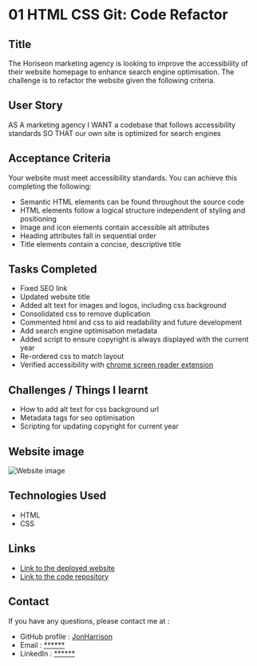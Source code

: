 # 01 HTML CSS Git: Code Refactor

## Title

The Horiseon marketing agency is looking to improve the accessibility of their website homepage to enhance search engine optimisation. The challenge is to refactor the website given the following criteria.

## User Story

AS A marketing agency
I WANT a codebase that follows accessibility standards
SO THAT our own site is optimized for search engines

## Acceptance Criteria

Your website must meet accessibility standards. You can achieve this completing the following:

* Semantic HTML elements can be found throughout the source code
* HTML elements follow a logical structure independent of styling and positioning
* Image and icon elements contain accessible alt attributes
* Heading attributes fall in sequential order
* Title elements contain a concise, descriptive title

## Tasks Completed

* Fixed SEO link
* Updated website title
* Added alt text for images and logos, including css background
* Consolidated css to remove duplication
* Commented html and css to aid readability and future development
* Add search engine optimisation metadata
* Added script to ensure copyright is always displayed with the current year
* Re-ordered css to match layout
* Verified accessibility with [chrome screen reader extension](https://chrome.google.com/webstore/detail/screen-reader)

## Challenges / Things I learnt

* How to add alt text for css background url
* Metadata tags for seo optimisation
* Scripting for updating copyright for current year

## Website image

![Website image](https://user-images.githubusercontent.com/1043077/197360168-7bc14f2f-dca4-4775-95b1-5f21f0708627.png)

## Technologies Used

- HTML
- CSS

## Links

* [Link to the deployed website](https://jonharrison.github.io/horiseon-website-refactor/)
* [Link to the code repository](https://github.com/JonHarrison/horiseon-website-refactor)

## Contact

If you have any questions, please contact me at :

* GitHub profile : [JonHarrison](https://github.com/JonHarrison)
* Email : [******]()
* LinkedIn : [******]()
